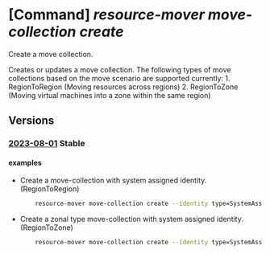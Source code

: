 # [Command] _resource-mover move-collection create_

Create a move collection.

Creates or updates a move collection. The following types of move collections based on the move scenario are supported currently: 1. RegionToRegion (Moving resources across regions) 2. RegionToZone (Moving virtual machines into a zone within the same region)

## Versions

### [2023-08-01](/Resources/mgmt-plane/L3N1YnNjcmlwdGlvbnMve30vcmVzb3VyY2Vncm91cHMve30vcHJvdmlkZXJzL21pY3Jvc29mdC5taWdyYXRlL21vdmVjb2xsZWN0aW9ucy97fQ==/2023-08-01.xml) **Stable**

<!-- mgmt-plane /subscriptions/{}/resourcegroups/{}/providers/microsoft.migrate/movecollections/{} 2023-08-01 -->

#### examples

- Create a move-collection with system assigned identity. (RegionToRegion)
    ```bash
        resource-mover move-collection create --identity type=SystemAssigned --location eastus2 --source-region eastus --target-region westus --name MyMoveCollection --resource-group MyResourceGroup
    ```

- Create a zonal type move-collection with system assigned identity. (RegionToZone)
    ```bash
        resource-mover move-collection create --identity type=SystemAssigned --location eastus2 --move-region uksouth --name MyZonalMoveCollection --resource-group MyResourceGroup --move-type RegionToZone
    ```
